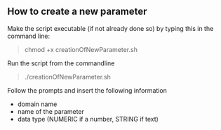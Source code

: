 How to create a new parameter
----------------------------
Make the script executable (if not already done so) by typing this in the command line:
> chmod +x creationOfNewParameter.sh

Run the script from the commandline
> ./creationOfNewParameter.sh

Follow the prompts and insert the following information
- domain name
- name of the parameter
- data type (NUMERIC if a number, STRING if text)


